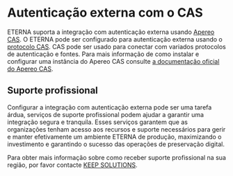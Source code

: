 # Autenticação externa com o CAS

ETERNA suporta a integração com autenticação externa usando [Apereo CAS](https://apereo.github.io/cas/). O ETERNA pode ser configurado para autenticação externa usando o [protocolo CAS](https://apereo.github.io/cas/6.6.x/protocol/CAS-Protocol.html). 
CAS pode ser usado para conectar com variados protocolos de autenticação e fontes. Para mais informação de como instalar e configurar uma instância do Apereo CAS consulte [a documentação oficial do Apereo CAS](https://apereo.github.io/cas/).

## Suporte profissional

Configurar a integração com autenticação externa pode ser uma tarefa árdua, serviços de suporte profissional podem ajudar a garantir uma integração segura e tranquila. Esses serviços garantem que as organizações tenham acesso aos recursos e suporte necessários para gerir e manter efetivamente um ambiente ETERNA de produção, maximizando o investimento e garantindo o sucesso das operações de preservação digital.

Para obter mais informação sobre como receber suporte profissional na sua região, por favor contacte [KEEP SOLUTIONS](https://www.keep.pt/pt/contacts-proposals-information-telephone-address).